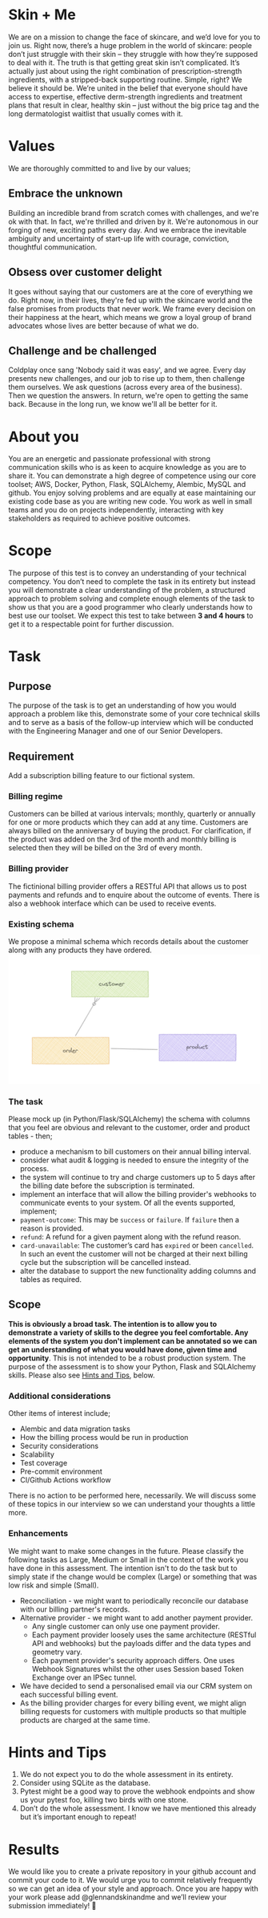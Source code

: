 # Skin + Me
We are on a mission to change the face of skincare, and we’d love for you to join us. Right now, there’s a huge problem in the world of skincare: people don’t just struggle with their skin – they struggle with how they’re supposed to deal with it.
The truth is that getting great skin isn’t complicated. It’s actually just about using the right combination of prescription-strength ingredients, with a stripped-back supporting routine. Simple, right?
We believe it should be. We’re united in the belief that everyone should have access to expertise, effective derm-strength ingredients and treatment plans that result in clear, healthy skin – just without the big price tag and the long dermatologist waitlist that usually comes with it.
 
# Values
We are thoroughly committed to and live by our values;
 
## Embrace the unknown
Building an incredible brand from scratch comes with challenges, and we're ok with that. In fact, we're thrilled and driven by it. We're autonomous in our forging of new, exciting paths every day. And we embrace the inevitable ambiguity and uncertainty of start-up life with courage, conviction, thoughtful communication.
 
## Obsess over customer delight
It goes without saying that our customers are at the core of everything we do. Right now, in their lives, they're fed up with the skincare world and the false promises from products that never work. We frame every decision on their happiness at the heart, which means we grow a loyal group of brand advocates whose lives are better because of what we do.
 
## Challenge and be challenged
Coldplay once sang 'Nobody said it was easy', and we agree. Every day presents new challenges, and our job to rise up to them, then challenge them ourselves. We ask questions (across every area of the business). Then we question the answers. In return, we're open to getting the same back. Because in the long run, we know we'll all be better for it.
 
# About you
You are an energetic and passionate professional with strong communication skills who is as keen to acquire knowledge as you are to share it. You can demonstrate a high degree of competence using our core toolset; AWS, Docker, Python, Flask, SQLAlchemy, Alembic, MySQL and github. You enjoy solving problems and are equally at ease maintaining our existing code base as you are writing new code. You work as well in small teams and you do on projects independently, interacting with key stakeholders as required to achieve positive outcomes.
 
# Scope
The purpose of this test is to convey an understanding of your technical competency. You don’t need to complete the task in its entirety but instead you will demonstrate a clear understanding of the problem, a structured approach to problem solving and complete enough elements of the task to show us that you are a good programmer who clearly understands how to best use our toolset. We expect this test to take between **3 and 4 hours** to get it to a respectable point for further discussion.
 
# Task
 
## Purpose
The purpose of the task is to get an understanding of how you would approach a problem like this, demonstrate some of your core technical skills and to serve as a basis of the follow-up interview which will be conducted with the Engineering Manager and one of our Senior Developers.
 
## Requirement
Add a subscription billing feature to our fictional system.
 
### Billing regime
Customers can be billed at various intervals; monthly, quarterly or annually for one or more products which they can add at any time. Customers are always billed on the anniversary of buying the product. For clarification, if the product was added on the 3rd of the month and monthly billing is selected then they will be billed on the 3rd of every month.
 
### Billing provider
The fictinional billing provider offers a RESTful API that allows us to post payments and refunds and to enquire about the outcome of events. There is also a webhook interface which can be used to receive events.
 
### Existing schema
We propose a minimal schema which records details about the customer along with any products they have ordered.
![minimal schema](assets/ERD.png)

### The task
Please mock up (in Python/Flask/SQLAlchemy) the schema with columns that you feel are obvious and relevant to the customer, order and product tables - then;
 
* produce a mechanism to bill customers on their annual billing interval.
 * consider what audit & logging is needed to ensure the integrity of the process.
 * the system will continue to try and charge customers up to 5 days after the billing date before the subscription is terminated.
* implement an interface that will allow the billing provider's webhooks to communicate events to your system. Of all the events supported, implement;
 * `payment-outcome`: This may be `success` or `failure`. If `failure` then a reason is provided.
 * `refund`: A refund for a given payment along with the refund reason.
 * `card-unavailable`: The customer’s card has `expired` or been `cancelled`. In such an event the customer will not be charged at their next billing cycle but the subscription will be cancelled instead.
* alter the database to support the new functionality adding columns and tables as required.

## Scope
**This is obviously a broad task. The intention is to allow you to demonstrate a variety of skills to the degree you feel comfortable. Any elements of the system you don't implement can be annotated so we can get an understanding of what you would have done, given time and opportunity**. This is not intended to be a robust production system. The purpose of the assessment is to show your Python, Flask and SQLAlchemy skills. Please also see [Hints and Tips](/#hints-and-tips), below.

### Additional considerations
Other items of interest include;
* Alembic and data migration tasks
* How the billing process would be run in production
* Security considerations
* Scalability
* Test coverage
* Pre-commit environment
* CI/Github Actions workflow

There is no action to be performed here, necessarily. We will discuss some of these topics in our interview so we can understand your thoughts a little more. 
 
### Enhancements
We might want to make some changes in the future. Please classify the following tasks as Large, Medium or Small in the context of the work you have done in this assessment. The intention isn't to do the task but to simply state if the change would be complex (Large) or something that was low risk and simple (Small).
* Reconciliation - we might want to periodically reconcile our database with our billing partner's records.
* Alternative provider - we might want to add another payment provider.
  * Any single customer can only use one payment provider.
  * Each payment provider loosely uses the same architecture (RESTful API and webhooks) but the payloads differ and the data types and geometry vary.
  * Each payment provider's security approach differs. One uses Webhook Signatures whilst the other uses Session based Token Exchange over an IPSec tunnel.
* We have decided to send a personalised email via our CRM system on each successful billing event.
* As the billing provider charges for every billing event, we might align billing requests for customers with multiple products so that multiple products are charged at the same time.
# Hints and Tips
1. We do not expect you to do the whole assessment in its entirety.
2. Consider using SQLite as the database.
3. Pytest might be a good way to prove the webhook endpoints and show us your pytest foo, killing two birds with one stone.
4. Don’t do the whole assessment. I know we have mentioned this already but it’s important enough to repeat!


# Results
We would like you to create a private repository in your github account and commit your code to it. We would urge you to commit relatively frequently so we can get an idea of your style and approach. Once you are happy with your work please add @glennandskinandme and we’ll review your submission immediately! 👏
